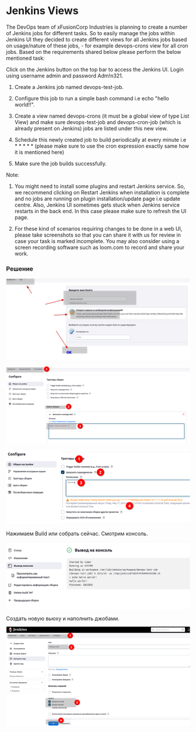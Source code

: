 # Jenkins Views

The DevOps team of xFusionCorp Industries is planning to create a number of Jenkins jobs for different tasks. So to easily manage the jobs within Jenkins UI they decided to create different views for all Jenkins jobs based on usage/nature of these jobs, - for example devops-crons view for all cron jobs. Based on the requirements shared below please perform the below mentioned task:


Click on the Jenkins button on the top bar to access the Jenkins UI. Login using username admin and password Adm!n321.

1. Create a Jenkins job named devops-test-job.

2. Configure this job to run a simple bash command i.e echo "hello world!!".

3. Create a view named devops-crons (it must be a global view of type List View) and make sure devops-test-job and devops-cron-job (which is already present on Jenkins) jobs are listed under this new view.

4. Schedule this newly created job to build periodically at every minute i.e * * * * * (please make sure to use the cron expression exactly same how it is mentioned here)

5. Make sure the job builds successfully.

Note:

1. You might need to install some plugins and restart Jenkins service. So, we recommend clicking on Restart Jenkins when installation is complete and no jobs are running on plugin installation/update page i.e update centre. Also, Jenkins UI sometimes gets stuck when Jenkins service restarts in the back end. In this case please make sure to refresh the UI page.

2. For these kind of scenarios requiring changes to be done in a web UI, please take screenshots so that you can share it with us for review in case your task is marked incomplete. You may also consider using a screen recording software such as loom.com to record and share your work.



### Решение

![](../Level_2/img/l1_create_job.png)


![](../Level_2/img/l1_create_job_echo.png)

![](../Level_2/img/l1_create_job_cron.png)

Нажимаем Build или собрать сейчас. Смотрим консоль.

![](../Level_2/img/l1_create_job_result.png)

Создать новую вьюху и наполнить джобами.

![](../Level_2/img/l1_create_job_view.png)

